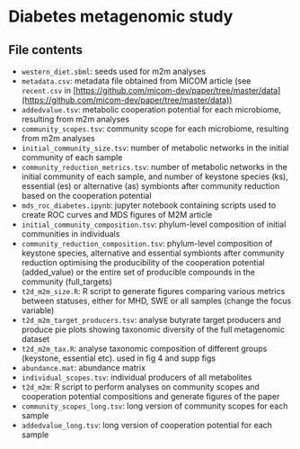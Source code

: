 # Diabetes metagenomic study

## File contents

* `western_diet.sbml`: seeds used for m2m analyses
* `metadata.csv`: metadata file obtained from MICOM article (see `recent.csv` in [https://github.com/micom-dev/paper/tree/master/data](https://github.com/micom-dev/paper/tree/master/data))
* `addedvalue.tsv`: metabolic cooperation potential for each microbiome, resulting from m2m analyses
* `community_scopes.tsv`: community scope for each microbiome, resulting from m2m analyses
* `initial_community_size.tsv`: number of metabolic networks in the initial community of each sample
* `community_reduction_metrics.tsv`: number of metabolic networks in the initial community of each sample, and number of keystone species (ks), essential (es) or alternative (as) symbionts after community reduction based on the cooperation potential
* `mds_roc_diabetes.ipynb`: jupyter notebook containing scripts used to create ROC curves and MDS figures of M2M article
* `initial_community_composition.tsv`: phylum-level composition of initial communities in individuals
* `community_reduction_composition.tsv`: phylum-level composition of keystone species, alternative and essential symbionts after community reduction optimising the producibility of the cooperation potential (added_value) or the entire set of producible compounds in the community (full_targets)
* `t2d_m2m_size.R`: R script to generate figures comparing various metrics between statuses, either for MHD, SWE or all samples (change the focus variable)
* `t2d_m2m_target_producers.tsv`: analyse butyrate target producers and produce pie plots showing taxonomic diversity of the full metagenomic dataset
* `t2d_m2m_tax.R`: analyse taxonomic composition of different groups (keystone, essential etc). used in fig 4 and supp figs
* `abundance.mat`: abundance matrix
* `individual_scopes.tsv`: individual producers of all metabolites
* `t2d_m2m`: R script to perform analyses on community scopes and cooperation potential compositions and generate figures of the paper
* `community_scopes_long.tsv`: long version of community scopes for each sample
* `addedvalue_long.tsv`: long version of cooperation potential for each sample